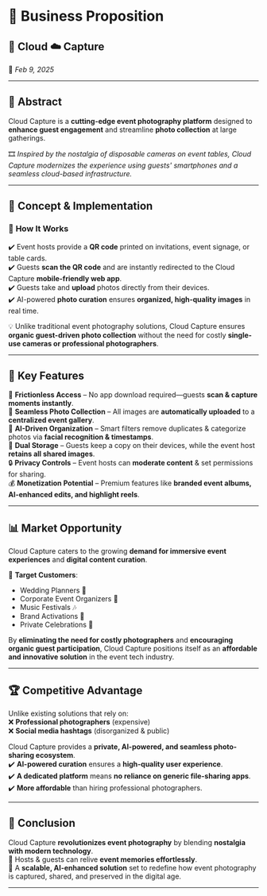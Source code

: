 # 🌟 **Business Proposition**  

## 📸 Cloud ☁️ Capture  
📅 *Feb 9, 2025*  

---

## 📝 Abstract  
Cloud Capture is a **cutting-edge event photography platform** designed to **enhance guest engagement** and streamline **photo collection** at large gatherings.  

🎞️ *Inspired by the nostalgia of disposable cameras on event tables, Cloud Capture modernizes the experience using guests' smartphones and a seamless cloud-based infrastructure.*  

---

## 🔧 Concept & Implementation  

### 📲 **How It Works**  
✔️ Event hosts provide a **QR code** printed on invitations, event signage, or table cards.  
✔️ Guests **scan the QR code** and are instantly redirected to the Cloud Capture **mobile-friendly web app**.  
✔️ Guests take and **upload** photos directly from their devices.  
✔️ AI-powered **photo curation** ensures **organized, high-quality images** in real time.  

💡 Unlike traditional event photography solutions, Cloud Capture ensures **organic guest-driven photo collection** without the need for costly **single-use cameras or professional photographers**.  

---

## 🚀 Key Features  

🎯 **Frictionless Access** – No app download required—guests **scan & capture moments instantly**.  
📸 **Seamless Photo Collection** – All images are **automatically uploaded** to a **centralized event gallery**.  
🤖 **AI-Driven Organization** – Smart filters remove duplicates & categorize photos via **facial recognition & timestamps**.  
📂 **Dual Storage** – Guests keep a copy on their devices, while the event host **retains all shared images**.  
🔒 **Privacy Controls** – Event hosts can **moderate content** & set permissions for sharing.  
💰 **Monetization Potential** – Premium features like **branded event albums, AI-enhanced edits, and highlight reels**.  

---

## 📊 Market Opportunity  

Cloud Capture caters to the growing **demand for immersive event experiences** and **digital content curation**.  

🎯 **Target Customers**:  
- Wedding Planners 💍  
- Corporate Event Organizers 🏢  
- Music Festivals 🎶  
- Brand Activations 🚀  
- Private Celebrations 🎉  

By **eliminating the need for costly photographers** and **encouraging organic guest participation**, Cloud Capture positions itself as an **affordable and innovative solution** in the event tech industry.  

---

## 🏆 Competitive Advantage  

Unlike existing solutions that rely on:  
❌ **Professional photographers** (expensive)  
❌ **Social media hashtags** (disorganized & public)  

Cloud Capture provides a **private, AI-powered, and seamless photo-sharing ecosystem**.  
✔️ **AI-powered curation** ensures a **high-quality user experience**.  
✔️ **A dedicated platform** means **no reliance on generic file-sharing apps**.  
✔️ **More affordable** than hiring professional photographers.  

---

## 🔮 Conclusion  

Cloud Capture **revolutionizes event photography** by blending **nostalgia with modern technology**.  
📸 Hosts & guests can relive **event memories effortlessly**.  
🚀 A **scalable, AI-enhanced solution** set to redefine how event photography is captured, shared, and preserved in the digital age.  

---
